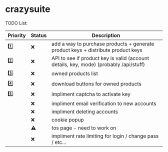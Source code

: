 # crazysuite

TODO List:

| Priority | Status | Description |
| -------- | ------ | ----------- |
| :one:    | :x:    | add a way to purchase products + generate product keys + distribute product keys |
| :two:    | :x:    | API to see if product key is valid (account details, key, mode) (probably /api/stuff) |
| :three:  | :x:    | owned products list |
| :four:   | :x:    | download buttons for owned products |
| :five:   | :x:    | impliment captcha to activate key |
|          | :x:    | impliment email verification to new accounts |
|          | :x:    | impliment deleting accounts |
|          | :x:    | cookie popup |
|          | :warning: | tos page - need to work on |
|          | :x:    | impliment rate limiting for login / change pass / etc... |
